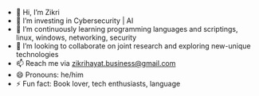 - 👋 Hi, I’m Zikri
- 👀 I’m investing in Cybersecurity | AI
- 🌱 I’m continuously learning programming languages and scriptings, linux, windows, networking, security
- 💞️ I’m looking to collaborate on joint research and exploring new-unique technologies
- 📫 Reach me via zikrihayat.business@gmail.com
- 😄 Pronouns: he/him
- ⚡ Fun fact: Book lover, tech enthusiasts, language

<!---
zh1206-Kaleid/zh1206-Kaleid is a ✨ special ✨ repository because its `README.md` (this file) appears on your GitHub profile.
You can click the Preview link to take a look at your changes.
--->
